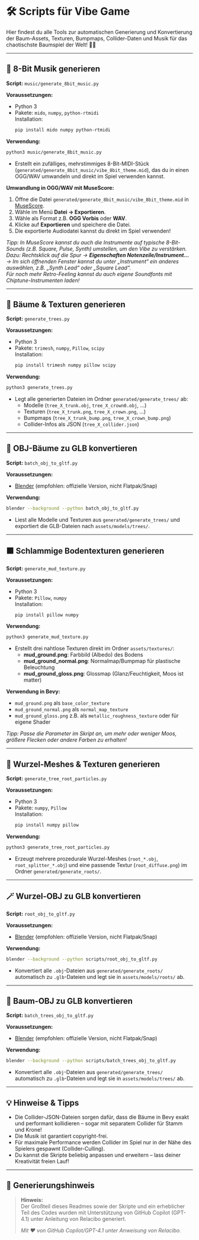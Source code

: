 # 🛠️ Scripts für Vibe Game

Hier findest du alle Tools zur automatischen Generierung und Konvertierung der Baum-Assets, Texturen, Bumpmaps, Collider-Daten und Musik für das chaotischste Baumspiel der Welt! 🌳💥

---

## 🎵 8-Bit Musik generieren

**Script:** `music/generate_8bit_music.py`

**Voraussetzungen:**  
- Python 3  
- Pakete: `mido`, `numpy`, `python-rtmidi`  
  Installation:  
  ```sh
  pip install mido numpy python-rtmidi
  ```

**Verwendung:**  
```sh
python3 music/generate_8bit_music.py
```
- Erstellt ein zufälliges, mehrstimmiges 8-Bit-MIDI-Stück (`generated/generate_8bit_music/vibe_8bit_theme.mid`), das du in einen OGG/WAV umwandeln und direkt im Spiel verwenden kannst.

**Umwandlung in OGG/WAV mit MuseScore:**  
1. Öffne die Datei `generated/generate_8bit_music/vibe_8bit_theme.mid` in [MuseScore](https://musescore.org/de).
2. Wähle im Menü **Datei → Exportieren**.
3. Wähle als Format z.B. **OGG Vorbis** oder **WAV**.
4. Klicke auf **Exportieren** und speichere die Datei.
5. Die exportierte Audiodatei kannst du direkt im Spiel verwenden!

_Tipp: In MuseScore kannst du auch die Instrumente auf typische 8-Bit-Sounds (z.B. Square, Pulse, Synth) umstellen, um den Vibe zu verstärken.  
Dazu: Rechtsklick auf die Spur → **Eigenschaften Notenzeile/Instrument...** → Im sich öffnenden Fenster kannst du unter „Instrument“ ein anderes auswählen, z.B. „Synth Lead“ oder „Square Lead“.  
Für noch mehr Retro-Feeling kannst du auch eigene Soundfonts mit Chiptune-Instrumenten laden!_

---

## 🌲 Bäume & Texturen generieren

**Script:** `generate_trees.py`

**Voraussetzungen:**  
- Python 3  
- Pakete: `trimesh`, `numpy`, `Pillow`, `scipy`  
  Installation:  
  ```sh
  pip install trimesh numpy pillow scipy
  ```

**Verwendung:**  
```sh
python3 generate_trees.py
```
- Legt alle generierten Dateien im Ordner `generated/generate_trees/` ab:
  - Modelle (`tree_X_trunk.obj`, `tree_X_crown0.obj`, ...)
  - Texturen (`tree_X_trunk.png`, `tree_X_crown.png`, ...)
  - Bumpmaps (`tree_X_trunk_bump.png`, `tree_X_crown_bump.png`)
  - Collider-Infos als JSON (`tree_X_collider.json`)

---

## 🔄 OBJ-Bäume zu GLB konvertieren

**Script:** `batch_obj_to_gltf.py`

**Voraussetzungen:**  
- [Blender](https://www.blender.org/download/) (empfohlen: offizielle Version, nicht Flatpak/Snap)

**Verwendung:**  
```sh
blender --background --python batch_obj_to_gltf.py
```
- Liest alle Modelle und Texturen aus `generated/generate_trees/` und exportiert die GLB-Dateien nach `assets/models/trees/`.

---

## 🟫 Schlammige Bodentexturen generieren

**Script:** `generate_mud_texture.py`

**Voraussetzungen:**  
- Python 3  
- Pakete: `Pillow`, `numpy`  
  Installation:  
  ```sh
  pip install pillow numpy
  ```

**Verwendung:**  
```sh
python3 generate_mud_texture.py
```
- Erstellt drei nahtlose Texturen direkt im Ordner `assets/textures/`:
  - **mud_ground.png**: Farbbild (Albedo) des Bodens
  - **mud_ground_normal.png**: Normalmap/Bumpmap für plastische Beleuchtung
  - **mud_ground_gloss.png**: Glossmap (Glanz/Feuchtigkeit, Moos ist matter)

**Verwendung in Bevy:**  
- `mud_ground.png` als `base_color_texture`
- `mud_ground_normal.png` als `normal_map_texture`
- `mud_ground_gloss.png` z.B. als `metallic_roughness_texture` oder für eigene Shader

_Tipp: Passe die Parameter im Skript an, um mehr oder weniger Moos, größere Flecken oder andere Farben zu erhalten!_

---

## 🌱 Wurzel-Meshes & Texturen generieren

**Script:** `generate_tree_root_particles.py`

**Voraussetzungen:**  
- Python 3  
- Pakete: `numpy`, `Pillow`  
  Installation:  
  ```sh
  pip install numpy pillow
  ```

**Verwendung:**  
```sh
python3 generate_tree_root_particles.py
```
- Erzeugt mehrere prozedurale Wurzel-Meshes (`root_*.obj`, `root_splitter_*.obj`) und eine passende Textur (`root_diffuse.png`) im Ordner `generated/generate_roots/`.

---

## 🪄 Wurzel-OBJ zu GLB konvertieren

**Script:** `root_obj_to_gltf.py`

**Voraussetzungen:**  
- [Blender](https://www.blender.org/download/) (empfohlen: offizielle Version, nicht Flatpak/Snap)

**Verwendung:**  
```sh
blender --background --python scripts/root_obj_to_gltf.py
```
- Konvertiert alle `.obj`-Dateien aus `generated/generate_roots/` automatisch zu `.glb`-Dateien und legt sie in `assets/models/roots/` ab.

---

## 🌳 Baum-OBJ zu GLB konvertieren

**Script:** `batch_trees_obj_to_gltf.py`

**Voraussetzungen:**  
- [Blender](https://www.blender.org/download/) (empfohlen: offizielle Version, nicht Flatpak/Snap)

**Verwendung:**  
```sh
blender --background --python scripts/batch_trees_obj_to_gltf.py
```
- Konvertiert alle `.obj`-Dateien aus `generated/generate_trees/` automatisch zu `.glb`-Dateien und legt sie in `assets/models/trees/` ab.

---

## 💡 Hinweise & Tipps

- Die Collider-JSON-Dateien sorgen dafür, dass die Bäume in Bevy exakt und performant kollidieren – sogar mit separatem Collider für Stamm und Krone!
- Die Musik ist garantiert copyright-frei.
- Für maximale Performance werden Collider im Spiel nur in der Nähe des Spielers gespawnt (Collider-Culling).
- Du kannst die Skripte beliebig anpassen und erweitern – lass deiner Kreativität freien Lauf!

---

## 🤖 Generierungshinweis

> **Hinweis:**  
> Der Großteil dieses Readmes sowie der Skripte und ein erheblicher Teil des Codes wurden mit Unterstützung von GitHub Copilot (GPT-4.1) unter Anleitung von Relacibo generiert.  
>  
> _Mit ❤️ von GitHub Copilot/GPT-4.1 unter Anweisung von Relacibo._
